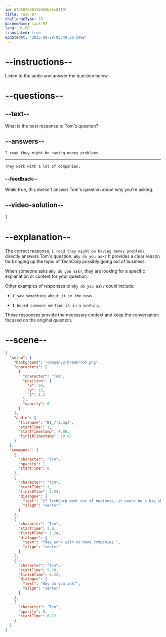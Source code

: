 ```yaml
---
id: 678507620156985b70c81f9f
title: Task 97
challengeType: 19
dashedName: task-97
lang: pt-BR
translated: true
updatedAt: '2025-09-29T05:49:20.599Z'
---
```


<!-- (Audio) Tom: If TechCorp went out of business, it would be a big shock. They work with so many companies. Why do you ask? -->

<!-- SPEAKING -->

# --instructions--

Listen to the audio and answer the question below.

# --questions--

## --text--

What is the best response to Tom's question?

## --answers--

`I read they might be having money problems.`

---

`They work with a lot of companies.`

### --feedback--

While true, this doesn't answer Tom's question about why you're asking.

## --video-solution--

1

# --explanation--

The correct response, `I read they might be having money problems`, directly answers Tom's question, `Why do you ask?` It provides a clear reason for bringing up the topic of TechCorp possibly going out of business.

When someone asks `Why do you ask?`, they are looking for a specific explanation or context for your question.

Other examples of responses to `Why do you ask?` could include:

- `I saw something about it in the news.`

- `I heard someone mention it in a meeting.`

These responses provide the necessary context and keep the conversation focused on the original question.

# --scene--

```json
{
  "setup": {
    "background": "company2-breakroom.png",
    "characters": [
      {
        "character": "Tom",
        "position": {
          "x": 50,
          "y": 15,
          "z": 1.2
        },
        "opacity": 0
      }
    ],
    "audio": {
      "filename": "B1_7-3.mp3",
      "startTime": 1,
      "startTimestamp": 4.86,
      "finishTimestamp": 10.08
    }
  },
  "commands": [
    {
      "character": "Tom",
      "opacity": 1,
      "startTime": 0
    },
    {
      "character": "Tom",
      "startTime": 1,
      "finishTime": 3.54,
      "dialogue": {
        "text": "If TechCorp went out of business, it would be a big shock.",
        "align": "center"
      }
    },
    {
      "character": "Tom",
      "startTime": 3.9,
      "finishTime": 5.24,
      "dialogue": {
        "text": "They work with so many companies.",
        "align": "center"
      }
    },
    {
      "character": "Tom",
      "startTime": 5.38,
      "finishTime": 6.22,
      "dialogue": {
        "text": "Why do you ask?",
        "align": "center"
      }
    },
    {
      "character": "Tom",
      "opacity": 0,
      "startTime": 6.72
    }
  ]
}
```
